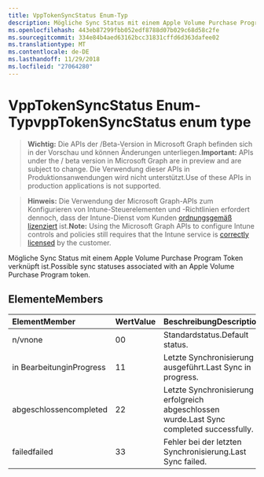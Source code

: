 ```yaml
---
title: VppTokenSyncStatus Enum-Typ
description: Mögliche Sync Status mit einem Apple Volume Purchase Program Token verknüpft ist.
ms.openlocfilehash: 443eb87299fbb052edf8788d07b029c68d58c2fe
ms.sourcegitcommit: 334e84b4aed63162bcc31831cffd6d363dafee02
ms.translationtype: MT
ms.contentlocale: de-DE
ms.lasthandoff: 11/29/2018
ms.locfileid: "27064280"
---
```

# <a name="vpptokensyncstatus-enum-type"></a><span data-ttu-id="19c7a-103">VppTokenSyncStatus Enum-Typ</span><span class="sxs-lookup"><span data-stu-id="19c7a-103">vppTokenSyncStatus enum type</span></span>

> <span data-ttu-id="19c7a-104">**Wichtig:** Die APIs der /Beta-Version in Microsoft Graph befinden sich in der Vorschau und können Änderungen unterliegen.</span><span class="sxs-lookup"><span data-stu-id="19c7a-104">**Important:** APIs under the / beta version in Microsoft Graph are in preview and are subject to change.</span></span> <span data-ttu-id="19c7a-105">Die Verwendung dieser APIs in Produktionsanwendungen wird nicht unterstützt.</span><span class="sxs-lookup"><span data-stu-id="19c7a-105">Use of these APIs in production applications is not supported.</span></span>

> <span data-ttu-id="19c7a-106">**Hinweis:** Die Verwendung der Microsoft Graph-APIs zum Konfigurieren von Intune-Steuerelementen und -Richtlinien erfordert dennoch, dass der Intune-Dienst vom Kunden [ordnungsgemäß lizenziert](https://go.microsoft.com/fwlink/?linkid=839381) ist.</span><span class="sxs-lookup"><span data-stu-id="19c7a-106">**Note:** Using the Microsoft Graph APIs to configure Intune controls and policies still requires that the Intune service is [correctly licensed](https://go.microsoft.com/fwlink/?linkid=839381) by the customer.</span></span>

<span data-ttu-id="19c7a-107">Mögliche Sync Status mit einem Apple Volume Purchase Program Token verknüpft ist.</span><span class="sxs-lookup"><span data-stu-id="19c7a-107">Possible sync statuses associated with an Apple Volume Purchase Program token.</span></span>
## <a name="members"></a><span data-ttu-id="19c7a-108">Elemente</span><span class="sxs-lookup"><span data-stu-id="19c7a-108">Members</span></span>
|<span data-ttu-id="19c7a-109">Element</span><span class="sxs-lookup"><span data-stu-id="19c7a-109">Member</span></span>|<span data-ttu-id="19c7a-110">Wert</span><span class="sxs-lookup"><span data-stu-id="19c7a-110">Value</span></span>|<span data-ttu-id="19c7a-111">Beschreibung</span><span class="sxs-lookup"><span data-stu-id="19c7a-111">Description</span></span>|
|:---|:---|:---|
|<span data-ttu-id="19c7a-112">n/v</span><span class="sxs-lookup"><span data-stu-id="19c7a-112">none</span></span>|<span data-ttu-id="19c7a-113">0</span><span class="sxs-lookup"><span data-stu-id="19c7a-113">0</span></span>|<span data-ttu-id="19c7a-114">Standardstatus.</span><span class="sxs-lookup"><span data-stu-id="19c7a-114">Default status.</span></span>|
|<span data-ttu-id="19c7a-115">in Bearbeitung</span><span class="sxs-lookup"><span data-stu-id="19c7a-115">inProgress</span></span>|<span data-ttu-id="19c7a-116">1</span><span class="sxs-lookup"><span data-stu-id="19c7a-116">1</span></span>|<span data-ttu-id="19c7a-117">Letzte Synchronisierung ausgeführt.</span><span class="sxs-lookup"><span data-stu-id="19c7a-117">Last Sync in progress.</span></span>|
|<span data-ttu-id="19c7a-118">abgeschlossen</span><span class="sxs-lookup"><span data-stu-id="19c7a-118">completed</span></span>|<span data-ttu-id="19c7a-119">2</span><span class="sxs-lookup"><span data-stu-id="19c7a-119">2</span></span>|<span data-ttu-id="19c7a-120">Letzte Synchronisierung erfolgreich abgeschlossen wurde.</span><span class="sxs-lookup"><span data-stu-id="19c7a-120">Last Sync completed successfully.</span></span>|
|<span data-ttu-id="19c7a-121">failed</span><span class="sxs-lookup"><span data-stu-id="19c7a-121">failed</span></span>|<span data-ttu-id="19c7a-122">3</span><span class="sxs-lookup"><span data-stu-id="19c7a-122">3</span></span>|<span data-ttu-id="19c7a-123">Fehler bei der letzten Synchronisierung.</span><span class="sxs-lookup"><span data-stu-id="19c7a-123">Last Sync failed.</span></span>|






